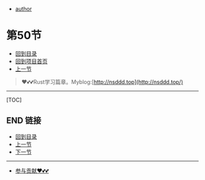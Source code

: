 + [author](https://github.com/3293172751)
# 第50节
+ [回到目录](../README.md)
+ [回到项目首页](../../README.md)
+ [上一节](49.md)
> ❤️💕💕Rust学习篇章。Myblog:[http://nsddd.top](http://nsddd.top/)
---
[TOC]





## END 链接
+ [回到目录](../README.md)
+ [上一节](49.md)
+ [下一节](51.md)
---
+ [参与贡献❤️💕💕](https://github.com/3293172751/Block_Chain/blob/master/Git/git-contributor.md)